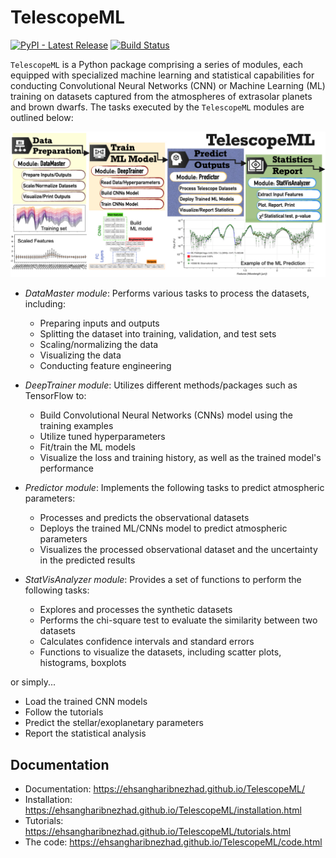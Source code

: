 # TelescopeML

[![PyPI - Latest Release](https://img.shields.io/pypi/v/TelescopeML.svg?logo=pypi&logoColor=white&label=PyPI)](https://pypi.python.org/pypi/TelescopeML)
[![Build Status](https://app.travis-ci.com/EhsanGharibNezhad/TelescopeML.svg?branch=main)](https://app.travis-ci.com/EhsanGharibNezhad/TelescopeML)

``TelescopeML`` is a Python package comprising a series of modules, each equipped with specialized machine learning and
statistical capabilities for conducting Convolutional Neural Networks (CNN) or Machine Learning (ML) training on
datasets captured from the atmospheres of extrasolar planets and brown dwarfs. The tasks executed by the ``TelescopeML``
modules are outlined below:


![](docs/figures/TelescopeML_modules.png)

- *DataMaster module*: Performs various tasks to process the datasets, including:

    - Preparing inputs and outputs
    - Splitting the dataset into training, validation, and test sets
    - Scaling/normalizing the data
    - Visualizing the data
    - Conducting feature engineering

- *DeepTrainer module*: Utilizes different methods/packages such as TensorFlow to:

  - Build Convolutional Neural Networks (CNNs) model using the training examples
  - Utilize tuned hyperparameters
  - Fit/train the ML models
  - Visualize the loss and training history, as well as the trained model's performance

- *Predictor module*: Implements the following tasks to predict atmospheric parameters:

  - Processes and predicts the observational datasets
  - Deploys the trained ML/CNNs model to predict atmospheric parameters
  - Visualizes the processed observational dataset and the uncertainty in the predicted results

- *StatVisAnalyzer module*: Provides a set of functions to perform the following tasks:

  - Explores and processes the synthetic datasets
  - Performs the chi-square test to evaluate the similarity between two datasets
  - Calculates confidence intervals and standard errors
  - Functions to visualize the datasets, including scatter plots, histograms, boxplots


or simply...

 - Load the trained CNN models
 - Follow the tutorials
 - Predict the stellar/exoplanetary parameters
 - Report the statistical analysis



## Documentation

- Documentation: https://ehsangharibnezhad.github.io/TelescopeML/
- Installation: https://ehsangharibnezhad.github.io/TelescopeML/installation.html
- Tutorials: https://ehsangharibnezhad.github.io/TelescopeML/tutorials.html
- The code: https://ehsangharibnezhad.github.io/TelescopeML/code.html

